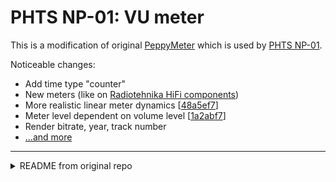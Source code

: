 # PHTS NP-01: VU meter

This is a modification of original [PeppyMeter] which is used by [PHTS NP-01].

Noticeable changes:

- Add time type "counter"
- New meters (like on [Radiotehnika HiFi components][radiotehnika])
- More realistic linear meter dynamics [[48a5ef7](https://github.com/phts/NP-01_vu-meter/commit/48a5ef7875ec6d82e621b7e395d40f120651bfad)]
- Meter level dependent on volume level [[1a2abf7](https://github.com/phts/NP-01_vu-meter/commit/1a2abf753892155df5927c272a4b67a4d5c7c28d)]
- Render bitrate, year, track number
- [...and more][commits]

---

<details>
<summary>README from original repo</summary>

## Signac Edition 2022.10.16

- Refactored the algorithms for circular and linear meters
- The changes allow to create vertical linear and circular meters
- The circular meter range can be more than 180 degrees now
- Fixed rendering issues for several default meters

## Renoir Edition 2021.07.17

- PeppyMeter can send HTTP requests with volume data to remote web servers
- PeppyMeter can receive HTTP requests and display volume data from those requests
- Added cache for needle sprites. It makes transition from one meter to another much faster. It also fixed the Pygame/SDL memory leak
- Implemented ability to embed PeppyMeter to larger screens
- New configuration parameter enables exit on touch event

## Hiroshige Edition 2021.04.18

- Now the meters to display can be defined as a comma separated names
- It's possible to enable/disable Double Buffering in the configuration file

## Hokusai Edition 2020.11.15

- Added 8 new meters to the large, medium and small groups.
- Added new group 'wide' with resolution 1280x400px. The group has 8 new meters.

## Constable Edition 2020.08.08

- Refactored the named pipe data source functionality. The meters became responsive
- Eliminated the startup delays
- Introduced the smooth buffer which helped to make all indicator animations smooth.
- Improved the meters' performance. Now the meters add about 7% to the CPU usage
- Added file logging

## Hogarth Edition 2020.04.27

- Fixed the issues with the testing data sources (sine, saw etc)

## Durer Edition 2018.01.26

New features:

- Fixed 'Display' output. If disabled it will be possible to output signal to a hardware only. No UI will be displaied in this case.
- Added 'PWM' output. It will allow to use LEDs and gas tubes as a hardware VU Meters.

## El Greco Edition 2018.11.12

New features:

- Added new native resolution 800x480px

## Goya Edition 2018.10.14

New features:

- Modified named pipe data source to leverage peppyalsa ALSA plugin instead of file ALSA plugin

## Vermeer Edition 2018.05.28

New features:

- Added new native resolution 320x240px
- Redesigned volume data extraction from named pipe
- Handling of data input from different audio players through ALSA file plugin
- Implemented support for output to Serial Interafce and I2C interface

## Michelangelo Edition 2016.09.05

PeppyMeter is a software VU Meter written in Python. It was originally developped as the new 'VU Meter' screensaver for [Peppy Player](https://github.com/project-owner/Peppy.doc/wiki). With minor modifications it became a stand-alone application.
PeppyMeter gets audio data from media players (e.g. mpd) via fifo and displays current volume level in a Graphical User Interface
in a form of traditional VU Meter.

</details>

[peppymeter]: https://github.com/project-owner/PeppyMeter
[phts np-01]: https://tsaryk.com/NP-01
[commits]: https://github.com/phts/NP-01_vu-meter/commits/master
[radiotehnika]: https://ldsound.info/wp-content/uploads/2019/11/radiotehnika-mp7301s-ldsound.ru-3.jpg
